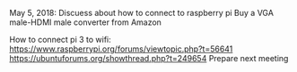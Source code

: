 May 5, 2018:
  Discuess about how to connect to raspberry pi
    Buy a VGA male-HDMI male converter from Amazon
    
  How to connect pi 3 to wifi: 
    https://www.raspberrypi.org/forums/viewtopic.php?t=56641
    https://ubuntuforums.org/showthread.php?t=249654
  Prepare next meeting
